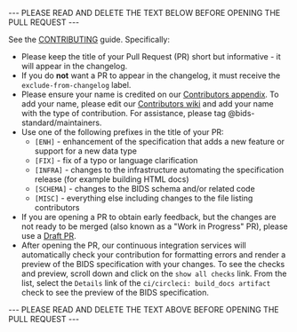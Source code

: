 --- PLEASE READ AND DELETE THE TEXT BELOW BEFORE OPENING THE PULL REQUEST ---

See the [CONTRIBUTING](https://github.com/bids-standard/bids-specification/blob/master/CONTRIBUTING.md) guide. Specifically:

- Please keep the title of your Pull Request (PR) short but informative - it will
  appear in the changelog.
- If you do **not** want a PR to appear in the changelog, it must receive the `exclude-from-changelog` label.
- Please ensure your name is credited on our [Contributors appendix](https://github.com/bids-standard/bids-specification/blob/master/src/99-appendices/01-contributors.md).
  To add your name, please edit our [Contributors wiki](https://github.com/bids-standard/bids-specification/wiki/Contributors) and add your name with the type of contribution.
  For assistance, please tag @bids-standard/maintainers.
- Use one of the following prefixes in the title of your PR:
  - `[ENH]` - enhancement of the specification that adds a new feature or
    support for a new data type
  - `[FIX]` - fix of a typo or language clarification
  - `[INFRA]` - changes to the infrastructure automating the specification
    release (for example building HTML docs)
  - `[SCHEMA]` - changes to the BIDS schema and/or related code
  - `[MISC]` - everything else including changes to the file listing
    contributors
- If you are opening a PR to obtain early feedback, but the changes
  are not ready to be merged (also known as a "Work in Progress" PR), please
  use a [Draft PR](https://github.blog/2019-02-14-introducing-draft-pull-requests/).
- After opening the PR, our continuous integration services will automatically check your contribution  for formatting errors and render a preview of the BIDS specification with your changes.
  To see the checks and preview, scroll down and click on the `show all checks` link.
  From the list, select the `Details` link of the `ci/circleci: build_docs artifact` check to see the preview of the BIDS specification.

--- PLEASE READ AND DELETE THE TEXT ABOVE BEFORE OPENING THE PULL REQUEST ---
